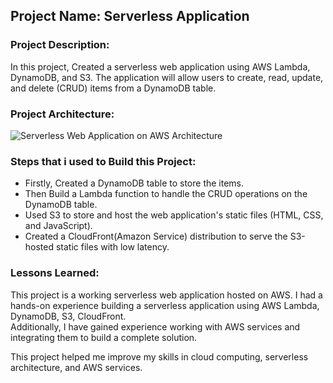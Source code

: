 ## Project Name: Serverless Application

### Project Description:

In this project, Created a serverless web application using AWS Lambda, DynamoDB, and S3. The application will allow users to create, read, update, and delete (CRUD) items from a DynamoDB table.

### Project Architecture:

![Serverless Web Application on AWS Architecture](https://user-images.githubusercontent.com/66474973/228492073-5cd3d975-3439-4ce4-b109-fb33997df3c3.png)

### Steps that i used to Build this Project:

* Firstly, Created a DynamoDB table to store the items.
* Then Build a Lambda function to handle the CRUD operations on the DynamoDB table.
* Used S3 to store and host the web application's static files (HTML, CSS, and JavaScript).
* Created a CloudFront(Amazon Service) distribution to serve the S3-hosted static files with low latency.

### Lessons Learned:

This project is a working serverless web application hosted on AWS.
I had a hands-on experience building a serverless application using AWS Lambda, DynamoDB, S3, CloudFront. \
Additionally, I have gained experience working with AWS services and integrating them to build a complete solution.

This project helped me improve my skills in cloud computing, serverless architecture, and AWS services.
